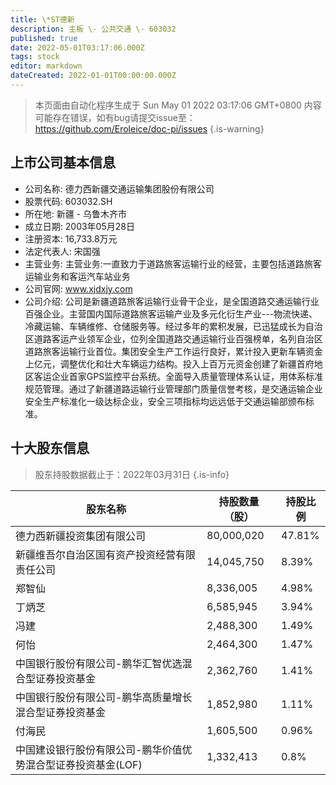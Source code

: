 ```yaml
---
title: \*ST德新
description: 主板 \- 公共交通 \- 603032
published: true
date: 2022-05-01T03:17:06.000Z
tags: stock
editor: markdown
dateCreated: 2022-01-01T00:00:00.000Z
---
```


> 本页面由自动化程序生成于 Sun May 01 2022 03:17:06 GMT+0800
> 内容可能存在错误，如有bug请提交issue至：https://github.com/Eroleice/doc-pi/issues
{.is-warning}

## 上市公司基本信息
- 公司名称: 德力西新疆交通运输集团股份有限公司
- 股票代码: 603032.SH
- 所在地: 新疆 - 乌鲁木齐市
- 成立日期: 2003年05月28日
- 注册资本: 16,733.8万元
- 法定代表人: 宋国强
- 主营业务: 主营业务:一直致力于道路旅客运输行业的经营，主要包括道路旅客运输业务和客运汽车站业务
- 公司官网: www.xjdxjy.com
- 公司介绍: 公司是新疆道路旅客运输行业骨干企业，是全国道路交通运输行业百强企业。主营国内国际道路旅客运输产业及多元化衍生产业---物流快递、冷藏运输、车辆维修、仓储服务等。经过多年的累积发展，已迅猛成长为自治区道路客运产业领军企业，位列全国道路交通运输行业百强榜单，名列自治区道路旅客运输行业首位。集团安全生产工作运行良好，累计投入更新车辆资金上亿元，调整优化和壮大车辆运力结构。投入上百万元资金创建了新疆首府地区客运企业首家GPS监控平台系统。全面导入质量管理体系认证，用体系标准规范管理。通过了新疆道路运输行业管理部门质量信誉考核，是交通运输企业安全生产标准化一级达标企业，安全三项指标均远远低于交通运输部颁布标准。


## 十大股东信息
> 股东持股数据截止于：2022年03月31日
{.is-info}

| 股东名称 | 持股数量（股） | 持股比例 |
| --- | --- | --- |
| 德力西新疆投资集团有限公司 | 80,000,020 | 47.81% |
| 新疆维吾尔自治区国有资产投资经营有限责任公司 | 14,045,750 | 8.39% |
| 郑智仙 | 8,336,005 | 4.98% |
| 丁炳芝 | 6,585,945 | 3.94% |
| 冯建 | 2,488,300 | 1.49% |
| 何怡 | 2,464,300 | 1.47% |
| 中国银行股份有限公司-鹏华汇智优选混合型证券投资基金 | 2,362,760 | 1.41% |
| 中国银行股份有限公司-鹏华高质量增长混合型证券投资基金 | 1,852,980 | 1.11% |
| 付海民 | 1,605,500 | 0.96% |
| 中国建设银行股份有限公司-鹏华价值优势混合型证券投资基金(LOF) | 1,332,413 | 0.8% |




